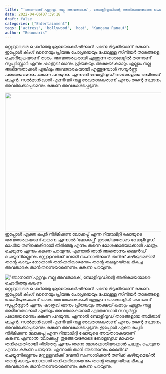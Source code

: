 ```yaml
---
title: "'ഞാനാണ് ഏറ്റവും നല്ല അവതാരക', ബോളീവുഡിന്റെ അതികായന്മാരെ ചൊറിഞ്ഞു കങ്കണ"
date: 2022-04-06T07:39:18
draft: false
categories: ["Entertainment"]
tags: ['actress', 'bollywood', 'host', 'Kangana Ranaut']
author: "Beaumaris"
---
```


മറ്റുള്ളവരെ ചൊറിഞ്ഞു ശ്രദ്ധയാകർഷിക്കാൻ പണ്ടേ മിടുക്കിയാണ് കങ്കണ. ഇപ്പോൾ കിംഗ് ഖാനെയും പ്രിയങ്ക ചോപ്രയെയും പോലുള്ള സീനിയർ താരങ്ങളെ ചൊറിയുകയാണ് താരം. അവതാരകരായി എത്തുന്ന താരങ്ങളിൽ താനാണ് സൂപ്പർസ്റ്റാർ എന്നും ഷാരൂഖ് ഖാനും പ്രിയങ്കയും അക്ഷയ് കുമാറും എല്ലാം നല്ല അഭിനേതാക്കൾ എങ്കിലും അവതാരകയായി എത്തുമ്പോൾ സമ്പൂർണ്ണ പരാജയമെന്നും കങ്കണ പറയുന്നു. എന്നാൽ ബോളിവുഡ് താരങ്ങളായ അമിതാഭ് ബച്ചന്‍, സല്‍മാന്‍ ഖാന്‍ എന്നിവർ നല്ല അവതാരകരാണ് എന്നും തന്റെ സ്ഥാനം അവർക്കൊപ്പമെന്നും കങ്കണ അവകാശപ്പെടുന്നു.

<img class="size-full wp-image-328582 aligncenter" src="https://cdn.boolokam.com/articles/2022/04/hhhggggg.jpg" alt="" width="620" height="450" />ഇപ്പോൾ ഏക്ത കപൂര്‍ നിര്‍മിക്കുന്ന ലോക്കപ്പ് എന്ന റിയാലിറ്റി ഷോയുടെ അവതാരകയാണ് കങ്കണ.എന്നാൽ 'ലോക്കപ്പ്' തുടങ്ങിയതോടെ ബോളീവുഡ് മാഫിയ തനിക്കെതിരായി തിരിഞ്ഞു എന്നും തന്നെ മോശക്കാരിയാക്കാൻ പലതും ചെയുന്നു എന്നും കങ്കണ പറയുന്നു. എന്നാൽ താൻ അതൊന്നും മൈൻഡ് ചെയ്യുന്നില്ലെന്നും മറ്റുളളവർക്ക് വേണ്ടി സംസാരിക്കാൻ തനിക്ക് കഴിയുമെങ്കിൽ തന്റെ കാര്യം നോക്കാൻ തനിക്കറിയാമെന്നും തന്റെ തലമുറയിലെ മികച്ച അവതാരക താൻ തന്നെയാണെന്നും കങ്കണ പറയുന്നു.


!['ഞാനാണ് ഏറ്റവും നല്ല അവതാരക', ബോളീവുഡിന്റെ അതികായന്മാരെ ചൊറിഞ്ഞു കങ്കണ](https://cdn.boolokam.com/articles/2022/04/hhhggggg.jpg)മറ്റുള്ളവരെ ചൊറിഞ്ഞു ശ്രദ്ധയാകർഷിക്കാൻ പണ്ടേ മിടുക്കിയാണ് കങ്കണ. ഇപ്പോൾ കിംഗ് ഖാനെയും പ്രിയങ്ക ചോപ്രയെയും പോലുള്ള സീനിയർ താരങ്ങളെ ചൊറിയുകയാണ് താരം. അവതാരകരായി എത്തുന്ന താരങ്ങളിൽ താനാണ് സൂപ്പർസ്റ്റാർ എന്നും ഷാരൂഖ് ഖാനും പ്രിയങ്കയും അക്ഷയ് കുമാറും എല്ലാം നല്ല അഭിനേതാക്കൾ എങ്കിലും അവതാരകയായി എത്തുമ്പോൾ സമ്പൂർണ്ണ പരാജയമെന്നും കങ്കണ പറയുന്നു. എന്നാൽ ബോളിവുഡ് താരങ്ങളായ അമിതാഭ് ബച്ചന്‍, സല്‍മാന്‍ ഖാന്‍ എന്നിവർ നല്ല അവതാരകരാണ് എന്നും തന്റെ സ്ഥാനം അവർക്കൊപ്പമെന്നും കങ്കണ അവകാശപ്പെടുന്നു. ഇപ്പോൾ ഏക്ത കപൂര്‍ നിര്‍മിക്കുന്ന ലോക്കപ്പ് എന്ന റിയാലിറ്റി ഷോയുടെ അവതാരകയാണ് കങ്കണ.എന്നാൽ 'ലോക്കപ്പ്' തുടങ്ങിയതോടെ ബോളീവുഡ് മാഫിയ തനിക്കെതിരായി തിരിഞ്ഞു എന്നും തന്നെ മോശക്കാരിയാക്കാൻ പലതും ചെയുന്നു എന്നും കങ്കണ പറയുന്നു. എന്നാൽ താൻ അതൊന്നും മൈൻഡ് ചെയ്യുന്നില്ലെന്നും മറ്റുളളവർക്ക് വേണ്ടി സംസാരിക്കാൻ തനിക്ക് കഴിയുമെങ്കിൽ തന്റെ കാര്യം നോക്കാൻ തനിക്കറിയാമെന്നും തന്റെ തലമുറയിലെ മികച്ച അവതാരക താൻ തന്നെയാണെന്നും കങ്കണ പറയുന്നു.

